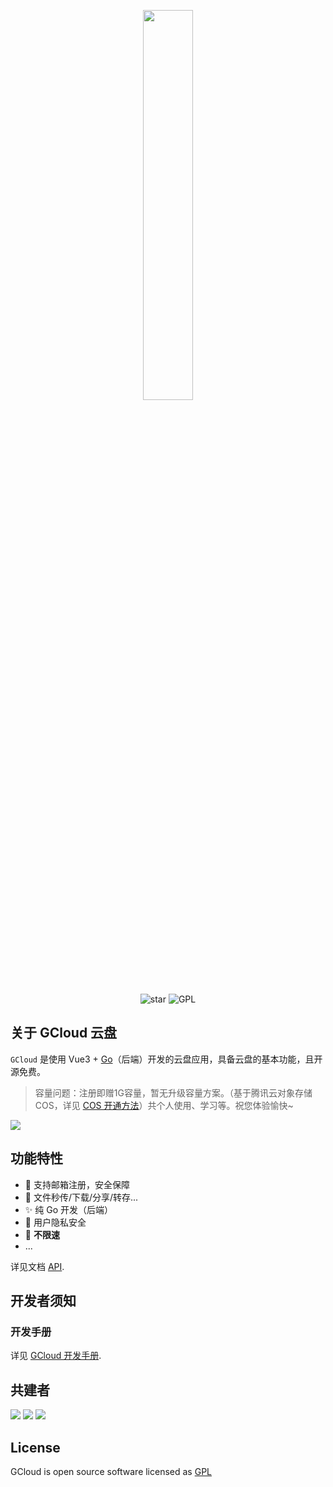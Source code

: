 <p align="center"><img width="40%" align="center" src="https://img-yesmore.vercel.app/gcloud/gcloudx.png"></p>

<div style='' align="center">
    <img src="https://img.shields.io/github/stars/yesmore/gcloud-app.svg?logo=github&style=flat-square" alt="star"/>
	<img src="https://img.shields.io/github/license/yesmore/gcloud-app?style=flat-square" alt="GPL"/>
</div>

## 关于 GCloud 云盘

`GCloud` 是使用 Vue3 + [Go](https://golang.org/)（后端）开发的云盘应用，具备云盘的基本功能，且开源免费。

> 容量问题：注册即赠1G容量，暂无升级容量方案。（基于腾讯云对象存储 COS，详见 [COS 开通方法](<[/dev/README.md](https://github.com/yesmore/gcloud-server/blob/master/dev/README.md)>)）共个人使用、学习等。祝您体验愉快~

<img src='https://img-yesmore.vercel.app/gcloud/gcloud-home.png'/>

## 功能特性

- 🎯 支持邮箱注册，安全保障
- 🚀 文件秒传/下载/分享/转存...
- ✨ 纯 Go 开发（后端）
- 👻 用户隐私安全
- 🎨 **不限速**
- ...

详见文档 [API](/docs/API.md).

## 开发者须知

### 开发手册

详见 [GCloud 开发手册](/dev/README.md).

## 共建者

<a href="https://github.com/yesmore"><img src="https://github.com/yesmore.png?size=50"></a> <a href="https://github.com/tinyflake"><img src="https://github.com/tinyflake.png?size=50"></a> <a href="https://github.com/lysimportant"><img src="https://github.com/lysimportant.png?size=50"></a>

## License

GCloud is open source software licensed as [GPL](LICENSE)
